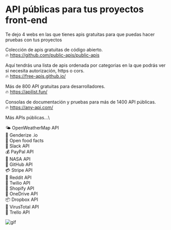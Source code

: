 
# API públicas para tus proyectos front-end

Te dejo 4 webs en las que tienes apis gratuitas para que puedas hacer pruebas con tus proyectos

Colección de apis gratuitas de código abierto.\
🔥 https://github.com/public-apis/public-apis


Aquí tendrás una lista de apis ordenada por categorias en la que podrás ver si necesita autorización, https o cors.\
🔥 https://free-apis.github.io/


Más de 800 API gratuitas para desarrolladores.\
🔥 https://apilist.fun/

Consolas de documentación y pruebas para más de 1400 API públicas.\
🔥 https://any-api.com/

Más APIs públicas...\

🌤️ OpenWeatherMap API\
👩 Genderize .io\
🍔 Open food facts\
💬 Slack API\
💰 PayPal API\
🚀 NASA API\
🐙 GitHub API\
💳 Stripe API\
🤖 Reddit API\
📱 Twilio API\
👕 Shopify API\
📂 OneDrive API\
📦 Dropbox API\
🦠 VirusTotal API\
📝 Trello API


![gif](https://i.ibb.co/MSHBx1H/GDOm-Dd-ak-AAVo1d.gif)

